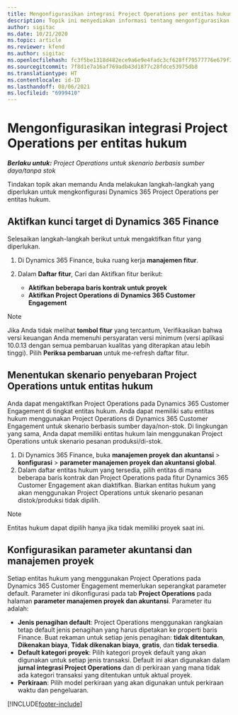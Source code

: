 ```yaml
---
title: Mengonfigurasikan integrasi Project Operations per entitas hukum
description: Topik ini menyediakan informasi tentang mengonfigurasikan integrasi per entitas hukum di Project Operations.
author: sigitac
ms.date: 10/21/2020
ms.topic: article
ms.reviewer: kfend
ms.author: sigitac
ms.openlocfilehash: fc3f5be1318d482ece9a6e9e4fadc3cf628ff79577776e679f32cef7c0b2fc8f
ms.sourcegitcommit: 7f8d1e7a16af769adb43d1877c28fdce53975db8
ms.translationtype: HT
ms.contentlocale: id-ID
ms.lasthandoff: 08/06/2021
ms.locfileid: "6999410"
---
```

# <a name="configure-project-operations-integration-per-legal-entity"></a>Mengonfigurasikan integrasi Project Operations per entitas hukum 

_**Berlaku untuk:** Project Operations untuk skenario berbasis sumber daya/tanpa stok_

Tindakan topik akan memandu Anda melakukan langkah-langkah yang diperlukan untuk mengkonfigurasi Dynamics 365 Project Operations per entitas hukum.

## <a name="enable-feature-keys-in-dynamics-365-finance"></a>Aktifkan kunci target di Dynamics 365 Finance

Selesaikan langkah-langkah berikut untuk mengaktifkan fitur yang diperlukan.

1. Di Dynamics 365 Finance, buka ruang kerja **manajemen fitur**.
2. Dalam **Daftar fitur**, Cari dan Aktifkan fitur berikut:
  
    - **Aktifkan beberapa baris kontrak untuk proyek**
    - **Aktifkan Project Operations di Dynamics 365 Customer Engagement**

> [!NOTE]
> Jika Anda tidak melihat **tombol fitur** yang tercantum, Verifikasikan bahwa versi keuangan Anda memenuhi persyaratan versi minimum (versi aplikasi 10.0.13 dengan semua pembaruan kualitas yang diterapkan atau lebih tinggi). Pilih **Periksa pembaruan** untuk me-refresh daftar fitur.

## <a name="define-the-project-operations-deployment-scenario-for-a-legal-entity"></a>Menentukan skenario penyebaran Project Operations untuk entitas hukum

Anda dapat mengaktifkan Project Operations pada Dynamics 365 Customer Engagement di tingkat entitas hukum. Anda dapat memiliki satu entitas hukum menggunakan Project Operations di Dynamics 365 Customer Engagement untuk skenario berbasis sumber daya/non-stok. Di lingkungan yang sama, Anda dapat memiliki entitas hukum lain menggunakan Project Operations untuk skenario pesanan produksi/di-stok.

1. Di Dynamics 365 Finance, buka **manajemen proyek dan akuntansi** > **konfigurasi** > **parameter manajemen proyek dan akuntansi global**.
2. Dalam daftar entitas hukum yang tersedia, pilih entitas di mana beberapa baris kontrak dan Project Operations pada fitur Dynamics 365 Customer Engagement akan diaktifkan. Biarkan entitas hukum yang akan menggunakan Project Operations untuk skenario pesanan distok/produksi tidak dipilih.

> [!NOTE]
> Entitas hukum dapat dipilih hanya jika tidak memiliki proyek saat ini.

## <a name="configure-project-management-and-accounting-parameters"></a>Konfigurasikan parameter akuntansi dan manajemen proyek

Setiap entitas hukum yang menggunakan Project Operations pada Dynamics 365 Customer Engagement memerlukan seperangkat parameter default. Parameter ini dikonfigurasi pada tab **Project Operations** pada halaman **parameter manajemen proyek dan akuntansi**. Parameter itu adalah:

  - **Jenis penagihan default**: Project Operations menggunakan rangkaian tetap default jenis penagihan yang harus dipetakan ke properti baris Finance. Buat rekaman untuk setiap jenis penagihan: **tidak ditentukan**, **Dikenakan biaya**, **Tidak dikenakan biaya**, **gratis**, dan **tidak tersedia**.
  - **Default kategori proyek**: Pilih kategori proyek default yang akan digunakan untuk setiap jenis transaksi. Default ini akan digunakan dalam **jurnal integrasi Project Operations** dan di perkiraan yang mana tidak ada kategori transaksi yang ditentukan untuk aktual proyek.
  - **Perkiraan**: Pilih model perkiraan yang akan digunakan untuk perkiraan waktu dan pengeluaran.


[!INCLUDE[footer-include](../includes/footer-banner.md)]